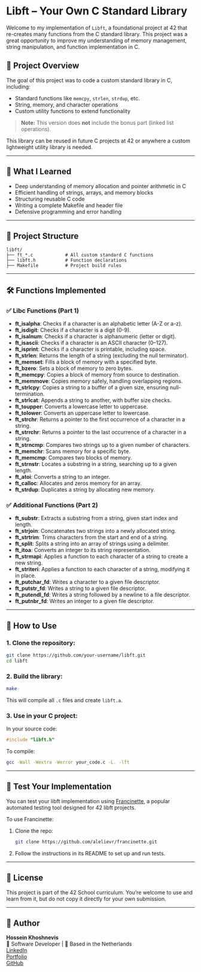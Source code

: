 # Libft – Your Own C Standard Library

Welcome to my implementation of `Libft`, a foundational project at 42 that re-creates many functions from the C standard library. This project was a great opportunity to improve my understanding of memory management, string manipulation, and function implementation in C.

## 🚀 Project Overview

The goal of this project was to code a custom standard library in C, including:
- Standard functions like `memcpy`, `strlen`, `strdup`, etc.
- String, memory, and character operations
- Custom utility functions to extend functionality

> **Note:** This version does **not** include the bonus part (linked list operations).

This library can be reused in future C projects at 42 or anywhere a custom lightweight utility library is needed.

---

## 🧠 What I Learned

- Deep understanding of memory allocation and pointer arithmetic in C  
- Efficient handling of strings, arrays, and memory blocks  
- Structuring reusable C code  
- Writing a complete Makefile and header file  
- Defensive programming and error handling  

---

## 📁 Project Structure

```
libft/
├── ft_*.c            # All custom standard C functions
├── libft.h           # Function declarations
├── Makefile          # Project build rules
```

---

## 🛠️ Functions Implemented

### ✅ Libc Functions (Part 1)

- **ft_isalpha**: Checks if a character is an alphabetic letter (A-Z or a-z).
- **ft_isdigit**: Checks if a character is a digit (0-9).
- **ft_isalnum**: Checks if a character is alphanumeric (letter or digit).
- **ft_isascii**: Checks if a character is an ASCII character (0–127).
- **ft_isprint**: Checks if a character is printable, including space.
- **ft_strlen**: Returns the length of a string (excluding the null terminator).
- **ft_memset**: Fills a block of memory with a specified byte.
- **ft_bzero**: Sets a block of memory to zero bytes.
- **ft_memcpy**: Copies a block of memory from source to destination.
- **ft_memmove**: Copies memory safely, handling overlapping regions.
- **ft_strlcpy**: Copies a string to a buffer of a given size, ensuring null-termination.
- **ft_strlcat**: Appends a string to another, with buffer size checks.
- **ft_toupper**: Converts a lowercase letter to uppercase.
- **ft_tolower**: Converts an uppercase letter to lowercase.
- **ft_strchr**: Returns a pointer to the first occurrence of a character in a string.
- **ft_strrchr**: Returns a pointer to the last occurrence of a character in a string.
- **ft_strncmp**: Compares two strings up to a given number of characters.
- **ft_memchr**: Scans memory for a specific byte.
- **ft_memcmp**: Compares two blocks of memory.
- **ft_strnstr**: Locates a substring in a string, searching up to a given length.
- **ft_atoi**: Converts a string to an integer.
- **ft_calloc**: Allocates and zeros memory for an array.
- **ft_strdup**: Duplicates a string by allocating new memory.

### ✅ Additional Functions (Part 2)

- **ft_substr**: Extracts a substring from a string, given start index and length.
- **ft_strjoin**: Concatenates two strings into a newly allocated string.
- **ft_strtrim**: Trims characters from the start and end of a string.
- **ft_split**: Splits a string into an array of strings using a delimiter.
- **ft_itoa**: Converts an integer to its string representation.
- **ft_strmapi**: Applies a function to each character of a string to create a new string.
- **ft_striteri**: Applies a function to each character of a string, modifying it in place.
- **ft_putchar_fd**: Writes a character to a given file descriptor.
- **ft_putstr_fd**: Writes a string to a given file descriptor.
- **ft_putendl_fd**: Writes a string followed by a newline to a file descriptor.
- **ft_putnbr_fd**: Writes an integer to a given file descriptor.

---

## 🧪 How to Use

### 1. Clone the repository:
```bash
git clone https://github.com/your-username/libft.git
cd libft
```

### 2. Build the library:
```bash
make
```
This will compile all `.c` files and create `libft.a`.

### 3. Use in your C project:
In your source code:
```c
#include "libft.h"
```

To compile:
```bash
gcc -Wall -Wextra -Werror your_code.c -L. -lft
```

---

## 🧪 Test Your Implementation

You can test your libft implementation using [Francinette](https://github.com/alelievr/francinette), a popular automated testing tool designed for 42 libft projects.

To use Francinette:

1. Clone the repo:
   ```bash
   git clone https://github.com/alelievr/francinette.git
   ```
2. Follow the instructions in its README to set up and run tests.

---

## 🧾 License

This project is part of the 42 School curriculum. You’re welcome to use and learn from it, but do not copy it directly for your own submission.

---

## 👤 Author

**Hossein Khoshnevis**  
🧠 Software Developer | 📍 Based in the Netherlands  
[LinkedIn](https://www.linkedin.com/in/hossein-khoshnevis)  
[Portfolio](https://hosseinkhoshnevis.vercel.app/)  
[GitHub](https://github.com/hosseinkhoshnevis94)
